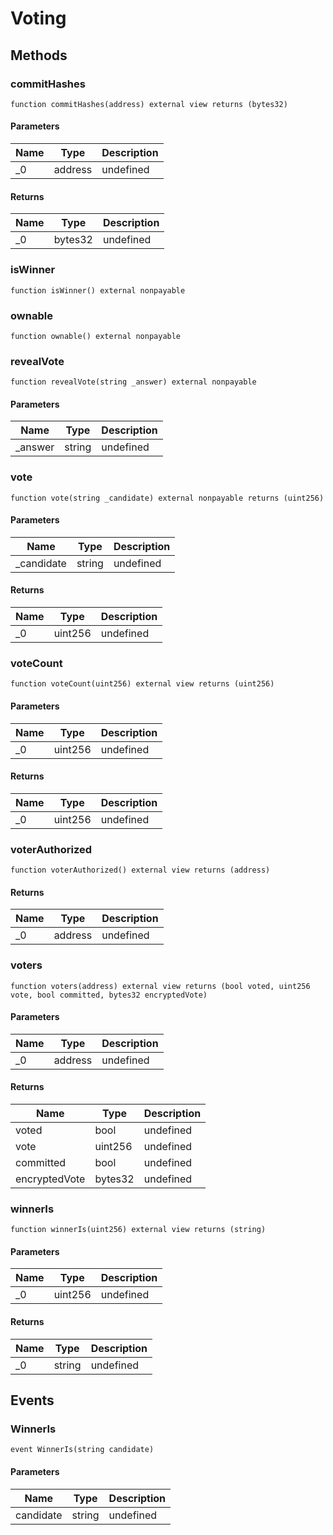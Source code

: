# Voting









## Methods

### commitHashes

```solidity
function commitHashes(address) external view returns (bytes32)
```





#### Parameters

| Name | Type | Description |
|---|---|---|
| _0 | address | undefined |

#### Returns

| Name | Type | Description |
|---|---|---|
| _0 | bytes32 | undefined |

### isWinner

```solidity
function isWinner() external nonpayable
```






### ownable

```solidity
function ownable() external nonpayable
```






### revealVote

```solidity
function revealVote(string _answer) external nonpayable
```





#### Parameters

| Name | Type | Description |
|---|---|---|
| _answer | string | undefined |

### vote

```solidity
function vote(string _candidate) external nonpayable returns (uint256)
```





#### Parameters

| Name | Type | Description |
|---|---|---|
| _candidate | string | undefined |

#### Returns

| Name | Type | Description |
|---|---|---|
| _0 | uint256 | undefined |

### voteCount

```solidity
function voteCount(uint256) external view returns (uint256)
```





#### Parameters

| Name | Type | Description |
|---|---|---|
| _0 | uint256 | undefined |

#### Returns

| Name | Type | Description |
|---|---|---|
| _0 | uint256 | undefined |

### voterAuthorized

```solidity
function voterAuthorized() external view returns (address)
```






#### Returns

| Name | Type | Description |
|---|---|---|
| _0 | address | undefined |

### voters

```solidity
function voters(address) external view returns (bool voted, uint256 vote, bool committed, bytes32 encryptedVote)
```





#### Parameters

| Name | Type | Description |
|---|---|---|
| _0 | address | undefined |

#### Returns

| Name | Type | Description |
|---|---|---|
| voted | bool | undefined |
| vote | uint256 | undefined |
| committed | bool | undefined |
| encryptedVote | bytes32 | undefined |

### winnerIs

```solidity
function winnerIs(uint256) external view returns (string)
```





#### Parameters

| Name | Type | Description |
|---|---|---|
| _0 | uint256 | undefined |

#### Returns

| Name | Type | Description |
|---|---|---|
| _0 | string | undefined |



## Events

### WinnerIs

```solidity
event WinnerIs(string candidate)
```





#### Parameters

| Name | Type | Description |
|---|---|---|
| candidate  | string | undefined |




